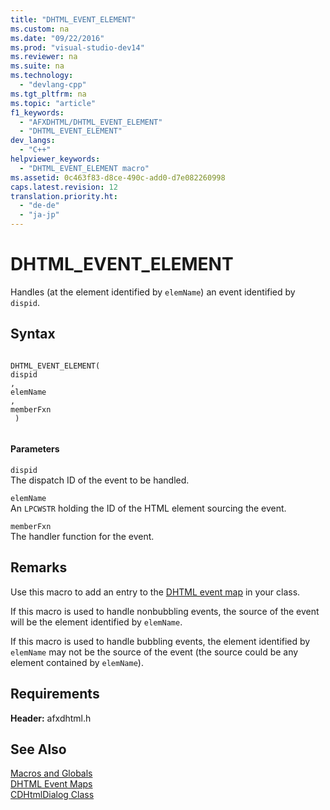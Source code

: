 ```yaml
---
title: "DHTML_EVENT_ELEMENT"
ms.custom: na
ms.date: "09/22/2016"
ms.prod: "visual-studio-dev14"
ms.reviewer: na
ms.suite: na
ms.technology: 
  - "devlang-cpp"
ms.tgt_pltfrm: na
ms.topic: "article"
f1_keywords: 
  - "AFXDHTML/DHTML_EVENT_ELEMENT"
  - "DHTML_EVENT_ELEMENT"
dev_langs: 
  - "C++"
helpviewer_keywords: 
  - "DHTML_EVENT_ELEMENT macro"
ms.assetid: 0c463f83-d8ce-490c-add0-d7e082260998
caps.latest.revision: 12
translation.priority.ht: 
  - "de-de"
  - "ja-jp"
---
```

# DHTML_EVENT_ELEMENT
Handles (at the element identified by `elemName`) an event identified by `dispid`.  
  
## Syntax  
  
```  
  
DHTML_EVENT_ELEMENT(  
dispid  
,   
elemName  
,   
memberFxn  
 )  
  
```  
  
#### Parameters  
 `dispid`  
 The dispatch ID of the event to be handled.  
  
 `elemName`  
 An `LPCWSTR` holding the ID of the HTML element sourcing the event.  
  
 `memberFxn`  
 The handler function for the event.  
  
## Remarks  
 Use this macro to add an entry to the [DHTML event map](../VS_csharp/begin_dhtml_event_map_inline.md) in your class.  
  
 If this macro is used to handle nonbubbling events, the source of the event will be the element identified by `elemName`.  
  
 If this macro is used to handle bubbling events, the element identified by `elemName` may not be the source of the event (the source could be any element contained by `elemName`).  
  
## Requirements  
 **Header:** afxdhtml.h  
  
## See Also  
 [Macros and Globals](../VS_csharp/mfc-macros-and-globals.md)   
 [DHTML Event Maps](../VS_csharp/dhtml-event-maps.md)   
 [CDHtmlDialog Class](../VS_csharp/cdhtmldialog-class.md)